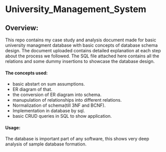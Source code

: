 # University_Management_System

## Overview:
This repo contains my case study and analysis document made for basic university managment database with basic concepts of database schema design.
The document uploaded contains detailed explanation at each step about the process we followed.
The SQL file attached here contains all the relations and some dummy insertions to showcase the database design.

#### The concepts used:
* basic abstart on sum assumptions.
* ER diagram of that.
* the conversion of ER diagram into schema.
* manupulation of relationships into different relations.
* Normalization of schema(till 3NF and BCNF).
* Implementation in database by sql.
* basic CRUD queries in SQL to show application.

#### Usage:
The database is important part of any software, this shows very deep analysis of sample database formation. 
